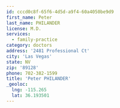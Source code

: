 ```yaml
---
id: cccd0c8f-65f6-4d5d-a9f4-60a4050be9d9
first_name: Peter
last_name: PHILANDER
license: M.D.
services:
  - family-practice
category: doctors
address: '2481 Professional Ct'
city: 'Las Vegas'
state: NV
zip: '89128'
phone: 702-382-1599
title: 'Peter PHILANDER'
_geoloc:
  lng: -115.265
  lat: 36.193501
---
```


